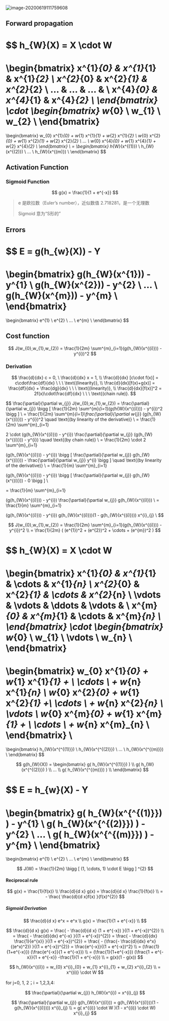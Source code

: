 

![image-20200619111759608](or4.assets/image-20200619111759608.png)



## Forward propagation





$$
h_{W}(X) =
X \cdot W
=
\begin{bmatrix}
x^{1}_{0} & x^{1}_{1} & x^{1}_{2}  \\
x^{2}_{0} & x^{2}_{1} & x^{2}_{2} \\
... & ... & ... & \\
x^{4}_{0} & x^{4}_{1} & x^{4}_{2} \\
\end{bmatrix}
\cdot
\begin{bmatrix}
w_{0}  \\
w_{1}  \\
w_{2}  \\
\end{bmatrix}
=
\begin{bmatrix}
w_{0} x^{1}_{0} + w_{1} x^{1}_{1} + w_{2} x^{1}_{2}  \\
w_{0} x^{2}_{0} + w_{1} x^{2}_{1} + w_{2} x^{2}_{2}  \\
...  \\
w_{0} x^{4}_{0} + w_{1} x^{4}_{1} + w_{2} x^{4}_{2}  \\
\end{bmatrix} \\
= \begin{bmatrix}
h_{W}(x^{(1)})  \\
h_{W}(x^{(2)})  \\
...  \\
h_{W}(x^{(m)})  \\
\end{bmatrix}
$$



## Activation Function



### Sigmoid Function



$$
g(x) = \frac{1}{1 + e^{-x}}
$$



> e 是欧拉数（Euler’s number），近似数值 2.718281，是一个无理数
>
> Sigmoid 意为“S形的”



## Errors



$$
E =
g(h_{w}(X)) - Y
=
\begin{bmatrix}
g(h_{W}(x^{1})) - y^{1}  \\
g(h_{W}(x^{2})) - y^{2}  \\
...  \\
g(h_{W}(x^{m})) - y^{m}  \\
\end{bmatrix}
=
\begin{bmatrix}
e^{1}  \\
e^{2}  \\
...  \\
e^{m}  \\
\end{bmatrix}
$$



## Cost function



$$
J(w_{0},w_{1},w_{2}) = 
 \frac{1}{2m} \sum^{m}_{i=1}(g(h_{W}(x^{(i)})) - y^{i})^2
$$



### Derivation


$$
\frac{d}{dx} c = 0, \ \frac{d}{dx} x = 1, \\
\frac{d}{dx} [c\cdot f(x)] = c\cdot\frac{df}{dx} \ \ \ \text{(linearity)}, \\
\frac{d}{dx}[f(x)+g(x)] = \frac{df}{dx} + \frac{dg}{dx} \ \ \ \text{(linearity)},  \\
\frac{d}{dx}[f(x)]^2 = 2f(x)\cdot\frac{df}{dx} \ \ \ \text{(chain rule)}.
$$


$$
\frac{\partial}{\partial w_{j}} J(w_{0},w_{1},w_{2}) = 
\frac{\partial}{\partial w_{j}} \bigg [ \frac{1}{2m} \sum^{m}_{i=1}(g(h_{W}(x^{(i)})) - y^{i})^2 \bigg ] \\
= \frac{1}{2m} \sum^{m}_{i=1}\frac{\partial}{\partial w_{j}} (g(h_{W}(x^{(i)})) - y^{i})^2   \quad \text{(by linearity of the derivative)} \\
= \frac{1}{2m} \sum^{m}_{i=1} 

2 \cdot (g(h_{W}(x^{(i)})) - y^{i}) \frac{\partial}{\partial w_{j}} (g(h_{W}(x^{(i)})) - y^{i})   \quad \text{(by chain rule)} \\
= \frac{1}{2m} \cdot 2 \sum^{m}_{i=1} 

(g(h_{W}(x^{(i)})) - y^{i}) \bigg [ \frac{\partial}{\partial w_{j}} g(h_{W}(x^{(i)})) - \frac{\partial}{\partial w_{j}} y^{i} \bigg ]  \quad \text{(by linearity of the derivative)}  \\
= \frac{1}{m} \sum^{m}_{i=1} 

(g(h_{W}(x^{(i)})) - y^{i}) \bigg [ \frac{\partial}{\partial w_{j}} g(h_{W}(x^{(i)})) - 0 \bigg ]   \\

= \frac{1}{m} \sum^{m}_{i=1} 

(g(h_{W}(x^{(i)})) - y^{i}) \frac{\partial}{\partial w_{j}} g(h_{W}(x^{(i)}))     \\
= \frac{1}{m} \sum^{m}_{i=1} 

(g(h_{W}(x^{(i)})) - y^{i}) g(h_{W}(x^{(i)}))(1 - g(h_{W}(x^{(i)}))) x^{i}_{j} \\
$$





$$
J(w_{0},w_{1},w_{2}) = 
 \frac{1}{2m} \sum^{m}_{i=1}(g(h_{W}(x^{(i)})) - y^{i})^2 \\
 = \frac{1}{2m} ( (e^{1})^2 + (e^{2})^2 + \cdots + (e^{m})^2 )
$$



$$
h_{W}(X) =
X \cdot W
=
\begin{bmatrix}
x^{1}_{0} & x^{1}_{1} & \cdots & x^{1}_{n}  \\
x^{2}_{0} & x^{2}_{1} & \cdots & x^{2}_{n} \\
\vdots & \vdots & \ddots & \vdots & \\
x^{m}_{0} & x^{m}_{1} & \cdots & x^{m}_{n} \\
\end{bmatrix}
\cdot
\begin{bmatrix}
w_{0}  \\
w_{1}  \\
\vdots \\
w_{n}  \\
\end{bmatrix}
=
\begin{bmatrix}
w_{0} x^{1}_{0} + w_{1} x^{1}_{1} + \ \cdots \  + w_{n} x^{1}_{n}  \\
w_{0} x^{2}_{0} + w_{1} x^{2}_{1} +\ \cdots \  + w_{n} x^{2}_{n}  \\
\vdots \\
w_{0} x^{m}_{0} + w_{1} x^{m}_{1} + \ \cdots \  + w_{n} x^{m}_{n}  \\
\end{bmatrix}  \\
=
\begin{bmatrix}
h_{W}(x^{^{(1)}}) \\
h_{W}(x^{^{(2)}})  \\
...  \\
h_{W}(x^{^{(m)}}) \\
\end{bmatrix}
$$



$$
g(h_{W}(X)) = 
\begin{bmatrix}
g( h_{W}(x^{^{(1)}}) ) \\
g( h_{W}(x^{^{(2)}}) ) \\
... \\
g( h_{W}(x^{^{(m)}}) ) \\
\end{bmatrix}
$$



$$
E =
h_{w}(X) - Y
=
\begin{bmatrix}
g( h_{W}(x^{^{(1)}}) ) - y^{1} \\
g( h_{W}(x^{^{(2)}}) ) - y^{2} \\
... \\
g( h_{W}(x^{^{(m)}}) ) - y^{m} \\
\end{bmatrix}
=
\begin{bmatrix}
e^{1}  \\
e^{2}  \\
...  \\
e^{m}  \\
\end{bmatrix}
$$


$$
J(W) =
\frac{1}{2m}
\bigg [
(1, \cdots, 1) \cdot E 
\bigg ]
^{2}
$$





#### Reciprocal rule

$$
g(x) = \frac{1}{f(x)} \\
\frac{d}{d x} g(x) = \frac{d}{d x} \frac{1}{f(x)} \\
= - \frac{ \frac{d}{d x}f(x) }{f(x)^{2}}
$$



##### Sigmoid Derivation


$$
\frac{d}{d x} e^x = e^x \\
g(x) = \frac{1}{1 + e^{-x}} \\
$$



$$
\frac{d}{d x} g(x) =  \frac{ - \frac{d}{d x} (1 + e^{-x}) }{(1 + e^{-x})^{2}} \\
= \frac{ - \frac{d}{dx} e^{-x} }{(1 + e^{-x})^{2}} = \frac{ - \frac{d}{dx} \frac{1}{e^{x}} }{(1 + e^{-x})^{2}} = \frac{ - (\frac{- \frac{d}{dx} e^x}{(e^x)^2}) }{(1 + e^{-x})^{2}} = \frac{e^{-x}}{(1 + e^{-x})^2} \\
= (\frac{1}{1+e^{-x}}) (\frac{e^{-x}}{1 + e^{-x}}) \\
= (\frac{1}{1+e^{-x}}) (\frac{1 + e^{-x}}{1 + e^{-x}} -\frac{1}{1 + e^{-x}}) \\
= g(x)(1 - g(x))
$$






$$
h_{W}(x^{(i)}) = w_{0} x^{i}_{0} + w_{1} x^{i}_{1} + w_{2} x^{i}_{2} \\
= x^{(i)} \cdot W
$$




for j=0, 1, 2；i = 1,2,3,4:

$$
\frac{\partial}{\partial w_{j}} h_{W}(x^{i}) = x^{i}_{j}
$$



$$
\frac{\partial}{\partial w_{j}} g(h_{W}(x^{(i)})) = 
g(h_{W}(x^{(i)}))(1 - g(h_{W}(x^{(i)}))) x^{i}_{j} \\
= g( x^{(i)} \cdot W )(1 -  x^{(i)} \cdot W) x^{i}_{j}
$$
